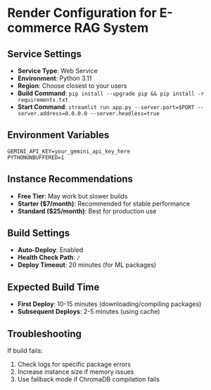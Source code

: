 # Render Configuration for E-commerce RAG System

## Service Settings
- **Service Type**: Web Service
- **Environment**: Python 3.11
- **Region**: Choose closest to your users
- **Build Command**: `pip install --upgrade pip && pip install -r requirements.txt`
- **Start Command**: `streamlit run app.py --server.port=$PORT --server.address=0.0.0.0 --server.headless=true`

## Environment Variables
```
GEMINI_API_KEY=your_gemini_api_key_here
PYTHONUNBUFFERED=1
```

## Instance Recommendations
- **Free Tier**: May work but slower builds
- **Starter ($7/month)**: Recommended for stable performance
- **Standard ($25/month)**: Best for production use

## Build Settings
- **Auto-Deploy**: Enabled
- **Health Check Path**: `/`
- **Deploy Timeout**: 20 minutes (for ML packages)

## Expected Build Time
- **First Deploy**: 10-15 minutes (downloading/compiling packages)
- **Subsequent Deploys**: 2-5 minutes (using cache)

## Troubleshooting
If build fails:
1. Check logs for specific package errors
2. Increase instance size if memory issues
3. Use fallback mode if ChromaDB compilation fails
